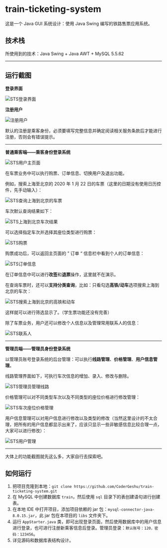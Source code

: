 # train-ticketing-system
这是一个 Java GUI 系统设计：使用 Java Swing 编写的铁路售票应用系统。

## 技术栈

所使用到的技术：Java Swing + Java AWT + MySQL 5.5.62

***

## 运行截图

**登录界面**

![STS登录界面](https://gitee.com/CoderGeshu/pic-go-images/raw/master/img/image-20210123160236965.png)

**注册用户**

![注册用户](https://gitee.com/CoderGeshu/pic-go-images/raw/master/img/image-20210123155941155.png)

默认的注册是乘客身份，必须要填写完整信息并确定阅读相关服务条款后才能进行注册，否则会有错误提示。

***

**普通乘客端——乘客身份登录系统**

![STS用户主页面](https://gitee.com/CoderGeshu/pic-go-images/raw/master/img/image-20210123160333694.png)

在车票业务中可以执行购票、订单信息、切换用户及退出功能。

例如，搜索上海至北京的 2020 年 1 月 22 日的车票（这里的日期没有使用日历控件，先手动输入）：

![STS查询上海到北京的车票](https://gitee.com/CoderGeshu/pic-go-images/raw/master/img/image-20210123160622240.png)

车次默认查询结果如下：

![STS上海到北京车次结果](https://gitee.com/CoderGeshu/pic-go-images/raw/master/img/image-20210123160701307.png)

可以选择指定车次并选择其座位类型进行购票：

![STS购票](https://gitee.com/CoderGeshu/pic-go-images/raw/master/img/image-20210123160759328.png)

购票成功后，可以返回主页面的 ” 订单 “ 信息栏中看到个人的订单信息：

![STS订单信息](https://gitee.com/CoderGeshu/pic-go-images/raw/master/img/image-20210123160909206.png)

在订单信息中可以进行**改签**和**退票**操作，这里就不在演示。

在查询车票时，还可以**支持分类查询**，比如：只看勾选**高铁/动车**选项搜索上海到北京的车次：

![STS搜索上海到北京的高铁和动车](https://gitee.com/CoderGeshu/pic-go-images/raw/master/img/image-20210123161108612.png)

这样就可以进行筛选显示了。（学生票功能还没有完善）

除了车票业务，用户还可以修改个人信息以及管理常用联系人的信息：

![STS联系人](https://gitee.com/CoderGeshu/pic-go-images/raw/master/img/image-20210123161345020.png)

***

**管理员端——管理员身份登录系统**

以管理员账号登录系统的后台管理：可以执行**线路管理**、**价格管理**、**用户信息管理**。

线路管理界面如下，可执行车次信息的增加、录入、修改与删除。

![STS管理员管理线路](https://gitee.com/CoderGeshu/pic-go-images/raw/master/img/image-20210123161823538.png)

价格管理可以对不同类型车次以及不同类型的座位价格进行修改管理：

![STS车次座位价格管理](https://gitee.com/CoderGeshu/pic-go-images/raw/master/img/image-20210123162053709.png)

用户信息管理可以对用户信息进行修改以及类型的修改（当然这里设计的不太合理，把所有的用户信息都显示出来了，应该只显示一些非敏感信息比较合理一点，大家可以进行修改）：

![STS用户管理](https://gitee.com/CoderGeshu/pic-go-images/raw/master/img/image-20210123162305701.png)

***

大体上的功能截图就先这么多，大家自行去探索吧。

## 如何运行

1. 把项目克隆到本地：`git clone https://github.com/CoderGeshu/train-ticketing-system.git`
2. 在 MySQL 中创建数据库 `train`，然后使用 `sql` 目录下的表创建语句进行创建表。
3. 在本地 IDE 中打开项目，添加项目依赖的 jar 包：`mysql-connector-java-8.0.15.jar`，此 jar 包在本项目的 `libs` 文件夹下。
4. 运行 `AppStarter.java` 类，即可出现登录页面，然后使用数据库中的用户信息进行登录，也可进行注册新乘客信息后登录。管理员登录：`默认账号：120，密码：123456`。
5. 详见源码和数据库表结构设计。